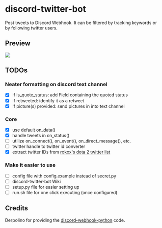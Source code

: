 # discord-twitter-bot
Post tweets to Discord Webhook. It can be filtered by tracking keywords or by following twitter users.

## Preview
![](https://i.imgur.com/a4Sf3vE.png)

## TODOs
### Neater formatting on discord text channel
- [x] If is_quote_status: add Field containing the quoted status
- [x] If retweeted: identify it as a retweet
- [x] If picture(s) provided: send pictures in into text channel
### Core
- [x] use [default on_data()](https://github.com/tweepy/tweepy/blob/master/tweepy/streaming.py#L45)
- [x] handle tweets in on_status()
- [ ] utilize on_connect(), on_event(), on_direct_message(), etc.
- [ ] twitter handle to twitter id converter
- [x] extract twitter IDs from [rokxx's dota 2 twitter list](https://twitter.com/rokxx/lists/dota-2/members)
### Make it easier to use
- [ ] config file with config.example instead of secret.py
- [ ] discord-twitter-bot Wiki
- [ ] setup.py file for easier setting up
- [ ] run.sh file for one click executing (once configured)

## Credits
Derpolino for providing the [discord-webhook-python](https://github.com/Derpolino/discord-webhooks-python) code.

